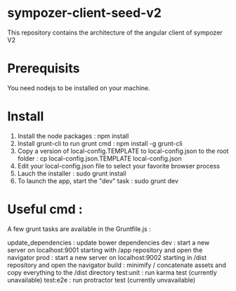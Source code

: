 # sympozer-client-seed-v2
This repository contains the architecture of the angular client of sympozer V2


# Prerequisits

You need nodejs to be installed on your machine.

# Install

1) Install the node packages : npm install
2) Install grunt-cli to run grunt cmd : npm install -g grunt-cli
3) Copy a version of local-config.TEMPLATE to local-config.json to the root folder : cp local-config.json.TEMPLATE  local-config.json
4) Edit your local-config.json file to select your favorite browser process
5) Lauch the installer : sudo grunt install
6) To launch the app, start the "dev" task : sudo grunt dev


# Useful cmd :

A few grunt tasks are available in the Gruntfile.js :

update_dependencies : update bower dependencies
dev       : start a new server on localhost:9001 starting with /app repository and open the navigator
prod      : start a new server on localhost:9002 starting in /dist repository and open the navigator
build     : minimify / concatenate assets and copy everything to the /dist directory
test:unit : run karma test (currently unavailable)
test:e2e  : run protractor test (currently unvavailable)